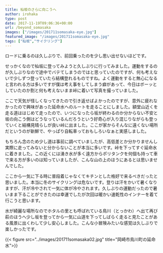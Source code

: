 ```yaml
---
title: 杣坂のさらに向こうへ
author: irohaka
type: post
date: 2017-11-19T09:06:36+00:00
url: /beyond_somasaka
images: ["/images/201711somasaka-eye.jpg"]
featured_image: "/images/201711somasaka-eye.jpg"
tags: ["杣坂","サイクリング"]
---
```


ロードに乗るのは久しぶりで、前回乗ったのを少し思い出せないほどです。
  
せっかくなので杣坂に登ってみようと久しぶりに行ってみました。運動をするのが久しぶりなので途中でバテてしまうのではと思っていたのですが、何も考えないで少しずつ登っていたら結構登れるものですね。よく運動をすると無心になると言われる方は多いですが僕は考え事をしてしまう癖があって、今日はボーッとしていたのか割と何も考えないまま峠に着いて写真を撮っていました。
  
ここで天気が怪しくなってきたので引き返せばよかったのですが、意外に疲れなかったので興味があった延命水へのルートを走ることにしました。額堂山近くを走る道ははじめて走ったので、いつになったら坂が終わるのか分からない不安と坂の向こう側はどうなっているんだろうという好奇心が入り混じりながらも登っていくと結構見晴らしが良い峠に出ました。ここが家からそんなに遠くない場所だというのが新鮮で、やっぱり自転車っておもしろいなぁと実感しました。
  
もちろん念のため少し道は事前に調べていましたが、高低差とか分かりませんし実際に走ってみないと分からないことが本当に多いです。峠を下ってすぐ延命水に着きました。この近くには湧き水が多く遠方からポリタンクを何個も持って車で来る方が多いのは知っていましたが、こんな山の上のほうにあるとは思いませんでした。
  
ここから一気に下る時に普段着じゃなくてキチンとした格好で来るべきだったと思いました。本当に冬のサイクリングは危ないです。登りは汗をかいて暑くなりますが、汗が冷やされて一気に体が冷やされます。久しぶりの運動だったので暑いまま下ることができたのは幸運でしたが次回は暖かい速乾性のインナーを着て行こうと思います。
  
水が綺麗な場所なのでホタルの里とも呼ばれている鳥川（とっかわ）へ出て再び萩のほうへ少し坂を登ってから一気に山道を下ってしばらく走ると見たことがある風景に出くわして少し安心しました。こんな小冒険みたいな感覚は久しぶりで楽しかったです。

{{< figure src="../images/201711somasaka02.jpg" title="岡崎市鳥川町の延命水">}}
